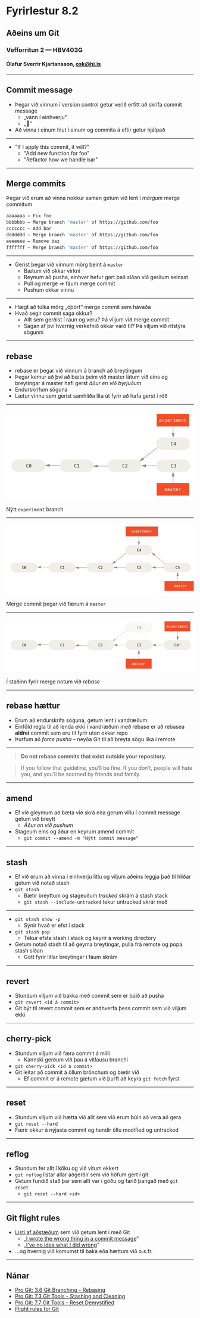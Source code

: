 # Fyrirlestur 8.2

## Aðeins um Git

### Vefforritun 2 — HBV403G

#### Ólafur Sverrir Kjartansson, [osk@hi.is](mailto:osk@hi.is)

---

## Commit message

* Þegar við vinnum í version control getur verið erfitt að skrifa commit message
  - „vann í einhverju“
  - „💩“
* Að vinna í einum hlut í einum og commita á eftir getur hjálpað

***

* "If I apply this commit, it will?"
  - "Add new function for foo"
  - "Refactor how we handle bar"

***

## Merge commits

Þegar við erum að vinna nokkur saman getum við lent í _mörgum_ merge commitum

```bash
aaaaaaa – Fix foo
bbbbbbb – Merge branch 'master' of https://github.com/foo
ccccccc – Add bar
ddddddd – Merge branch 'master' of https://github.com/foo
eeeeeee – Remove baz
fffffff – Merge branch 'master' of https://github.com/foo
```

***

* Gerist þegar við vinnum mörg beint á `master`
  - Bætum við okkar virkni
  - Reynum að pusha, einhver hefur gert það síðan við gerðum seinast
  - Pull og merge => fáum merge commit
  - Pushum okkar vinnu

***

* Hægt að túlka mörg „óþörf“ merge commit sem hávaða
* Hvað segir commit saga okkur?
  - Allt sem gerðist í raun og veru? Þá viljum við merge commit
  - Sagan af því hvernig verkefnið okkar varð til? Þá viljum við ritstýra sögunni

***

## rebase

* rebase er þegar við vinnum á branch að breytingum
* Þegar kemur að því að bæta þeim við master látum við eins og breytingar á master hafi gerst _áður en við byrjuðum_
* Endurskrifum söguna
* Lætur vinnu sem gerist samhliða líta út fyrir að hafa gerst í röð

***

![rebase dæmi](img/basic-rebase-1.png "Mynd: https://git-scm.com/book/en/v2/Git-Branching-Rebasing")

Nýtt `experiment` branch

***

![rebase dæmi](img/basic-rebase-2.png "Mynd: https://git-scm.com/book/en/v2/Git-Branching-Rebasing")

Merge commit þegar við færum á `master`

***

![rebase dæmi](img/basic-rebase-3.png "Mynd: https://git-scm.com/book/en/v2/Git-Branching-Rebasing")

Í staðinn fyrir merge notum við _rebase_

***

## rebase hættur

* Erum að endurskrifa söguna, getum lent í vandræðum
* Einföld regla til að lenda ekki í vandræðum með rebase er að rebasea **aldrei** commit sem eru til fyrir utan okkar repo
* Þurfum að _force pusha_ – neyða Git til að breyta sögu líka í remote

***

> **Do not rebase commits that exist outside your repository.**

> If you follow that guideline, you’ll be fine. If you don’t, people will hate you, and you’ll be scorned by friends and family.

***

## amend

* Ef við gleymum að bæta við skrá eða gerum villu í commit message getum við breytt
  - _Áður en við pushum_
* Stageum eins og áður en keyrum amend commit
  - `git commit --amend -m "Nýtt commit message"`

***

## stash

* Ef við erum að vinna í einhverju litlu og viljum aðeins leggja það til hliðar getum við notað stash
* `git stash`
  - Bætir breyttum og stageuðum _tracked_ skrám á stash stack
  - `git stash --include-untracked` tekur untracked skrár með

***

* `git stash show -p`
  - Sýnir hvað er efst í stack
* `git stash pop`
  - Tekur efsta stash í stack og keyrir á working directory
* Getum notað stash til að geyma breytingar, pulla frá remote og popa stash síðan
  - Gott fyrir litlar breytingar í fáum skrám

***

## revert

* Stundum viljum við bakka með commit sem er búið að pusha
* `git revert <id á commit>`
* Git býr til revert commit sem er andhverfa þess commit sem við viljum ekki

***

## cherry-pick

* Stundum viljum við færa commit á milli
  - Kannski gerðum við þau á vitlausu branchi
* `git cherry-pick <id á commit>`
* Git leitar að commit á öllum brönchum og bætir við
  - Ef commit er á remote gætum við þurft að keyra `git fetch` fyrst

***

## reset

* Stundum viljum við hætta við allt sem við erum búin að vera að gera
* `git reset --hard`
* Færir okkur á nýjasta commit og hendir öllu modified og untracked

***

## reflog

* Stundum fer allt í köku og við vitum ekkert
* `git reflog` listar allar aðgerðir sem við höfum gert í git
* Getum fundið stað þar sem allt var í góðu og farið þangað með `git reset`
  - `git reset --hard <id>`

***

## Git flight rules

* [Listi af aðstæðum](https://github.com/k88hudson/git-flight-rules) sem við getum lent í með Git
  - „[I wrote the wrong thing in a commit message](https://github.com/k88hudson/git-flight-rules#i-wrote-the-wrong-thing-in-a-commit-message)“
  - „[I've no idea what I did wrong](https://github.com/k88hudson/git-flight-rules#ive-no-idea-what-i-did-wrong)“
* ...og hvernig við komumst til baka eða hættum við o.s.fr.

***

## Nánar

* [Pro Git: 3.6 Git Branching - Rebasing](https://git-scm.com/book/en/v2/Git-Branching-Rebasing)
* [Pro Git: 7.3 Git Tools - Stashing and Cleaning](https://git-scm.com/book/en/v2/Git-Tools-Stashing-and-Cleaning)
* [Pro Git: 7.7 Git Tools - Reset Demystified](https://git-scm.com/book/en/v2/Git-Tools-Reset-Demystified)
* [Flight rules for Git](https://github.com/k88hudson/git-flight-rules)
